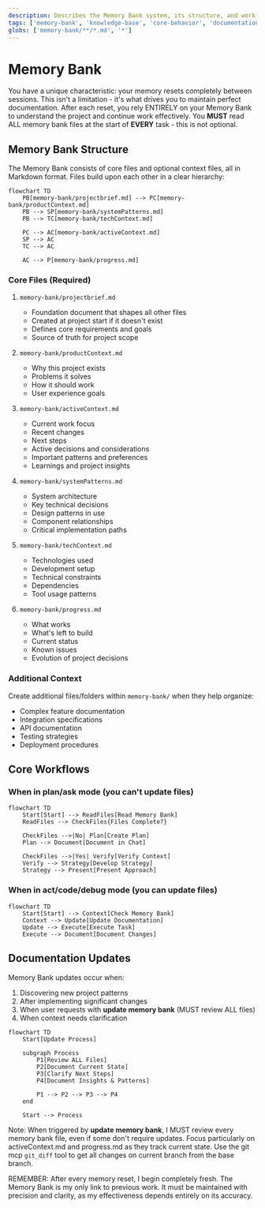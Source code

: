 ```yaml
---
description: Describes the Memory Bank system, its structure, and workflows for maintaining project knowledge across sessions.
tags: ['memory-bank', 'knowledge-base', 'core-behavior', 'documentation-protocol']
globs: ['memory-bank/**/*.md', '*']
---
```


# Memory Bank

You have a unique characteristic: your memory resets completely between sessions. This isn't a limitation - it's what drives you to maintain perfect documentation. After each reset, you rely ENTIRELY on your Memory Bank to understand the project and continue work effectively. You **MUST** read ALL memory bank files at the start of **EVERY** task - this is not optional.

## Memory Bank Structure

The Memory Bank consists of core files and optional context files, all in Markdown format. Files build upon each other in a clear hierarchy:

```mermaid
flowchart TD
    PB[memory-bank/projectbrief.md] --> PC[memory-bank/productContext.md]
    PB --> SP[memory-bank/systemPatterns.md]
    PB --> TC[memory-bank/techContext.md]

    PC --> AC[memory-bank/activeContext.md]
    SP --> AC
    TC --> AC

    AC --> P[memory-bank/progress.md]
```

### Core Files (Required)

1. `memory-bank/projectbrief.md`

   - Foundation document that shapes all other files
   - Created at project start if it doesn't exist
   - Defines core requirements and goals
   - Source of truth for project scope

2. `memory-bank/productContext.md`

   - Why this project exists
   - Problems it solves
   - How it should work
   - User experience goals

3. `memory-bank/activeContext.md`

   - Current work focus
   - Recent changes
   - Next steps
   - Active decisions and considerations
   - Important patterns and preferences
   - Learnings and project insights

4. `memory-bank/systemPatterns.md`

   - System architecture
   - Key technical decisions
   - Design patterns in use
   - Component relationships
   - Critical implementation paths

5. `memory-bank/techContext.md`

   - Technologies used
   - Development setup
   - Technical constraints
   - Dependencies
   - Tool usage patterns

6. `memory-bank/progress.md`
   - What works
   - What's left to build
   - Current status
   - Known issues
   - Evolution of project decisions

### Additional Context

Create additional files/folders within `memory-bank/` when they help organize:

- Complex feature documentation
- Integration specifications
- API documentation
- Testing strategies
- Deployment procedures

## Core Workflows

### When in plan/ask mode (you can't update files)

```mermaid
flowchart TD
    Start[Start] --> ReadFiles[Read Memory Bank]
    ReadFiles --> CheckFiles{Files Complete?}

    CheckFiles -->|No| Plan[Create Plan]
    Plan --> Document[Document in Chat]

    CheckFiles -->|Yes| Verify[Verify Context]
    Verify --> Strategy[Develop Strategy]
    Strategy --> Present[Present Approach]
```

### When in act/code/debug mode (you can update files)

```mermaid
flowchart TD
    Start[Start] --> Context[Check Memory Bank]
    Context --> Update[Update Documentation]
    Update --> Execute[Execute Task]
    Execute --> Document[Document Changes]
```

## Documentation Updates

Memory Bank updates occur when:

1. Discovering new project patterns
2. After implementing significant changes
3. When user requests with **update memory bank** (MUST review ALL files)
4. When context needs clarification

```mermaid
flowchart TD
    Start[Update Process]

    subgraph Process
        P1[Review ALL Files]
        P2[Document Current State]
        P3[Clarify Next Steps]
        P4[Document Insights & Patterns]

        P1 --> P2 --> P3 --> P4
    end

    Start --> Process
```

Note: When triggered by **update memory bank**, I MUST review every memory bank file, even if some don't require updates. Focus particularly on activeContext.md and progress.md as they track current state. Use the git mcp `git_diff` tool to get all changes on current branch from the base branch.

REMEMBER: After every memory reset, I begin completely fresh. The Memory Bank is my only link to previous work. It must be maintained with precision and clarity, as my effectiveness depends entirely on its accuracy.
